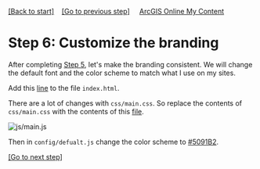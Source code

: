 [[Back to start]](github.md)&nbsp;&nbsp;&nbsp;&nbsp;[[Go to previous step]](GitHub_step5.md)
&nbsp;&nbsp;&nbsp;&nbsp;[ArcGIS Online My Content](http://www.arcgis.com/home/content.html)

# Step 6: Customize the branding

After completing [Step 5](GitHub_step5.md), let's make the branding consistent. We will change the default font and the color scheme to match what I use on my sites.

Add this [line](https://gist.github.com/daveism/9d02902697ffc62f4ccc4f67b7ce011e#file-ncgis-2017-index-no-dns-html-L16) to the file `index.html`.

There are a lot of changes with `css/main.css`. So replace the contents of `css/main.css` with the contents of this [file](https://gist.github.com/daveism/aa4af8c979021671d9ec6ab37d729a60).

![js/main.js](https://docs.google.com/uc?id=0BykF_bN9fsvIaFozVGhYMjV4TG8)


Then in `config/defualt.js` change the color scheme to [#5091B2](https://gist.github.com/daveism/185dbc903a9f3755cf241700ef8374d7#file-ncgis-2017-defaults-js-L17). 

[[Go to next step]](GitHub_step7.md)
